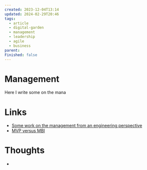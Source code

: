 ```yaml
---
created: 2023-12-04T13:14
updated: 2024-02-29T20:46
tags:
  - article
  - digital-garden
  - management
  - leadership
  - agile
  - business
parent: 
Finished: false
---
```

# Management
Here I write some on the mana


# Links
- [Some work on the management from an engineering perspective](https://lethain.com/tags/executive/)
- [MVP versus MBI](https://www.pmi.org/disciplined-agile/process/product-management/mvps-and-mbis) 

# Thoughts 
- 


